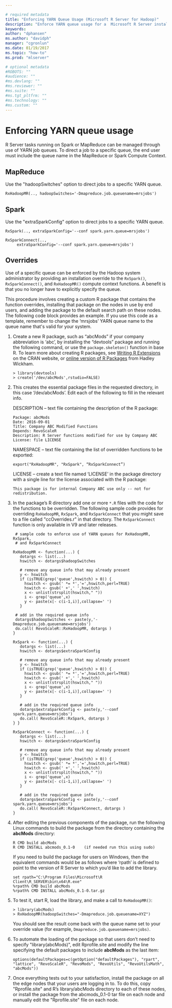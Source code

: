 ```yaml
---

# required metadata
title: "Enforcing YARN Queue Usage (Microsoft R Server for Hadoop)"
description: "Enforce YARN queue usage for a  Microsoft R Server installation on a Hadoop cluster."
keywords: 
author: "dphansen"
ms.author: "davidph"
manager: "cgronlun"
ms.date: 01/19/2017
ms.topic: "how-to"
ms.prod: "mlserver"

# optional metadata
#ROBOTS: ""
#audience: ""
#ms.devlang: ""
#ms.reviewer: ""
#ms.suite: ""
#ms.tgt_pltfrm: ""
#ms.technology: ""
#ms.custom: ""
---
```

# Enforcing YARN queue usage

R Server tasks running on Spark or MapReduce can be managed through use of YARN job queues. To direct a job to a specific queue, the end user must include the queue name in the MapReduce or Spark Compute Context.

## MapReduce
Use the "hadoopSwitches" option to direct jobs to a specific YARN queue.
````
RxHadoopMR(.., hadoopSwitches='-Dmapreduce.job.queuename=mrsjobs')
````
## Spark
Use the "extraSparkConfig" option to direct jobs to a specific YARN queue.
````
RxSpark(.., extraSparkConfig='--conf spark.yarn.queue=mrsjobs')

RxSparkConnect(..,
     extraSparkConfig='--conf spark.yarn.queue=mrsjobs')
````

## Overrides

Use of a specific queue can be enforced by the Hadoop system administrator by providing an installation override to the `RxSpark()`, `RxSparkConnect()`, and `RxHadoopMR()` compute context functions. A benefit is that you no longer have to explicitly specify the queue.  

This procedure involves creating a custom R package that contains the function overrides, installing that package on the nodes in use by end users, and adding the package to the default search path on these nodes. The following code block provides an example. If you use this code as a template, remember to change the ‘mrsjobs’ YARN queue name to the queue name that's valid for your system.

1. Create a new R package, such as “abcMods” if your company abbreviation is ‘abc’, by installing the “devtools” package and running the following command, or use the `package.skeleton()` function in base R.  To learn more about creating R packages, see [Writing R Extensions](https://cran.r-project.org/doc/manuals/r-release/R-exts.html) on the CRAN website, or [online version of R Packages](http://r-pkgs.had.co.nz/) from Hadley Wickham.

   ~~~~
   > library(devtools)
   > create('/dev/abcMods',rstudio=FALSE)
   ~~~~

2. This creates the essential package files in the requested directory, in this case ‘/dev/abcMods’. Edit each of the following to fill in the relevant info.

   DESCRIPTION – text file containing the description of the R package:

   ~~~~
   Package: abcMods
   Date: 2016-09-01
   Title: Company ABC Modified Functions
   Depends: RevoScaleR
   Description: R Server functions modified for use by Company ABC
   License: file LICENSE
   ~~~~

   NAMESPACE – text file containing the list of overridden functions to be exported:

   ~~~~
   export("RxHadoopMR", "RxSpark", “RxSparkConnect”)
   ~~~~

   LICENSE – create a text file named ‘LICENSE’ in the package directory with a single line for the license associated with the R package:

   ~~~~
   This package is for internal Company ABC use only -- not for redistribution.
   ~~~~

3. In the package’s R directory add one or more `*.R` files with the code for the functions to be overridden. The following sample code provides for overriding `RxHadoopMR`, `RxSpark`, and `RxSparkConnect` that you might save to a file called "ccOverrides.r" in that directory. The `RxSparkConnect` function is only available in V9 and later releases. 

   ~~~~
    # sample code to enforce use of YARN queues for RxHadoopMR, RxSpark,
    # and RxSparkConnect

   RxHadoopMR <- function(...) {
      dotargs <- list(...)
      hswitch <- dotargs$hadoopSwitches

      # remove any queue info that may already present
      y <- hswitch
      if (isTRUE(grep('queue',hswitch) > 0)) {
        hswitch <- gsub(' *= *','=',hswitch,perl=TRUE)
        hswitch <- gsub(' +',' ',hswitch)
        x <- unlist(strsplit(hswitch," "))
        i <- grep('queue',x)
        y <- paste(x[- c(i-1,i)],collapse=' ')
      } 	

    # add in the required queue info
    dotargs$hadoopSwitches <- paste(y,'-Dmapreduce.job.queuename=mrsjobs')
    do.call( RevoScaleR::RxHadoopMR, dotargs )
   }

   RxSpark <- function(...) {
      dotargs <- list(...)
      hswitch <- dotargs$extraSparkConfig

      # remove any queue info that may already present
      y <- hswitch
      if (isTRUE(grep('queue',hswitch) > 0)) {
        hswitch <- gsub(' *= *','=',hswitch,perl=TRUE)
        hswitch <- gsub(' +',' ',hswitch)
        x <- unlist(strsplit(hswitch," "))
        i <- grep('queue',x)
        y <- paste(x[- c(i-1,i)],collapse=' ')
      }

      # add in the required queue info
      dotargs$extraSparkConfig <- paste(y,'--conf spark.yarn.queue=mrsjobs')
      do.call( RevoScaleR::RxSpark, dotargs )
   } }

   RxSparkConnect <- function(...) {
      dotargs <- list(...)
      hswitch <- dotargs$extraSparkConfig

      # remove any queue info that may already present
      y <- hswitch
      if (isTRUE(grep('queue',hswitch) > 0)) {
        hswitch <- gsub(' *= *','=',hswitch,perl=TRUE)
        hswitch <- gsub(' +',' ',hswitch)
        x <- unlist(strsplit(hswitch," "))
        i <- grep('queue',x)
        y <- paste(x[- c(i-1,i)],collapse=' ')
      }

      # add in the required queue info
      dotargs$extraSparkConfig <- paste(y,'--conf spark.yarn.queue=mrsjobs')
      do.call( RevoScaleR::RxSparkConnect, dotargs )
   }
   ~~~~

4. After editing the previous components of the package, run the following Linux commands to build the package from the directory containing the **abcMods** directory:

   ~~~~
   R CMD build abcMods
   R CMD INSTALL abcmods_0.1-0    (if needed run this using sudo)
   ~~~~

   If you need to build the package for users on Windows, then the equivalent commands would be as follows where ‘rpath’ is defined to point to the version of R Server to which you’d like to add the library.  

   ~~~~
   set rpath="C:\Program Files\Microsoft\R Client\R_SERVER\bin\x64\R.exe"
   %rpath% CMD build abcMods
   %rpath% CMD INSTALL abcMods_0.1-0.tar.gz
   ~~~~

5. To test it, start R, load the library, and make a call to `RxHadoopMR()`:

   ~~~~
   > library(abcMods)
   > RxHadoopMR(hadoopSwitches="-Dmapreduce.job.queuename=XYZ")
   ~~~~

   You should see the result come back with the queue name set to your override value (for example, `Dmapreduce.job.queuename=mrsjobs)`.

6. To automate the loading of the package so that users don’t need to specify "library(abcMods)", edit Rprofile.site and modify the line specifying the default packages to include **abcMods** as the last item:

   ~~~~
   options(defaultPackages=c(getOption("defaultPackages"), "rpart", "lattice", "RevoScaleR", "RevoMods", "RevoUtils", "RevoUtilsMath", "abcMods"))
   ~~~~

7. Once everything tests out to your satisfaction, install the package on all the edge nodes that your users are logging in to. To do this, copy "Rprofile.site" and R’s library/abcMods directory to each of these nodes, or install the package from the abcmods_0.1-0 tar file on each node and manually edit the "Rprofile.site" file on each node.    